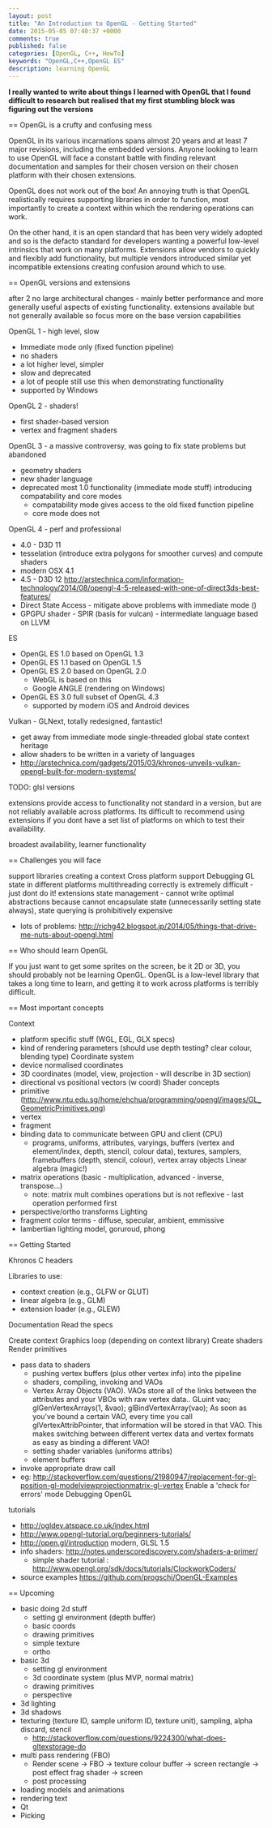 ```yaml
---
layout: post
title: "An Introduction to OpenGL - Getting Started"
date: 2015-05-05 07:40:37 +0000
comments: true
published: false
categories: [OpenGL, C++, HowTo]
keywords: "OpenGL,C++,OpenGL ES"
description: learning OpenGL
---
```


__I really wanted to write about things I learned with OpenGL that I found difficult to research but realised that my first stumbling block was figuring out the versions__

== OpenGL is a crufty and confusing mess

OpenGL in its various incarnations spans almost 20 years and at least 7 major revisions, including the embedded versions. Anyone looking to learn to use OpenGL will face a constant battle with finding relevant documentation and samples for their chosen version on their chosen platform with their chosen extensions. 

OpenGL does not work out of the box! An annoying truth is that OpenGL realistically requires supporting libraries in order to function, most importantly to create a context within which the rendering operations can work.

On the other hand, it is an open standard that has been very widely adopted and so is the defacto standard for developers wanting a powerful low-level intrinsics that work on many platforms. Extensions allow vendors to quickly and flexibly add functionality, but multiple vendors introduced similar yet incompatible extensions creating confusion around which to use.

== OpenGL versions and extensions

after 2 no large architectural changes - mainly better performance and more generally useful aspects of existing functionality. extensions available but not generally available so focus more on the base version capabilities

OpenGL 1 - high level, slow
 - Immediate mode only (fixed function pipeline)
 - no shaders
 - a lot higher level, simpler
 - slow and deprecated
 - a lot of people still use this when demonstrating functionality
 - supported by Windows

OpenGL 2 - shaders!
 - first shader-based version
 - vertex and fragment shaders

OpenGL 3 - a massive controversy, was going to fix state problems but abandoned
 - geometry shaders
 - new shader language
 - deprecated most 1.0 functionality (immediate mode stuff) introducing compatability and core modes
   - compatability mode gives access to the old fixed function pipeline
   - core mode does not

OpenGL 4 - perf and professional
 - 4.0 - D3D 11
 - tesselation (introduce extra polygons for smoother curves) and compute shaders
 - modern OSX 4.1
 - 4.5 - D3D 12 http://arstechnica.com/information-technology/2014/08/opengl-4-5-released-with-one-of-direct3ds-best-features/
 - Direct State Access - mitigate above problems with immediate mode ()
 - GPGPU shader - SPIR (basis for vulcan) - intermediate language based on LLVM

ES
 - OpenGL ES 1.0 based on OpenGL 1.3
 - OpenGL ES 1.1 based on OpenGL 1.5
 - OpenGL ES 2.0 based on OpenGL 2.0
   - WebGL is based on this
   - Google ANGLE (rendering on Windows)
 - OpenGL ES 3.0 full subset of OpenGL 4.3
   - supported by modern iOS and Android devices

Vulkan - GLNext, totally redesigned, fantastic!
 - get away from immediate mode single-threaded global state context heritage
 - allow shaders to be written in a variety of languages
 - http://arstechnica.com/gadgets/2015/03/khronos-unveils-vulkan-opengl-built-for-modern-systems/

TODO: glsl versions

extensions provide access to functionality not standard in a version, but are not reliably available across platforms. Its difficult to recommend using extensions if you dont have a set list of platforms on which to test their availability.

broadest availability, learner functionality

== Challenges you will face

support libraries
creating a context
Cross platform support
Debugging GL state in different platforms
multithreading correctly is extremely difficult - just dont do it!
extensions
state management - cannot write optimal abstractions because cannot encapsulate state (unnecessarily setting state always), state querying is prohibitively expensive

 - lots of problems: http://richg42.blogspot.jp/2014/05/things-that-drive-me-nuts-about-opengl.html

== Who should learn OpenGL

If you just want to get some sprites on the screen, be it 2D or 3D, you should probably not be learning OpenGL. OpenGL is a low-level library that takes a long time to learn, and getting it to work across platforms is terribly difficult.

== Most important concepts

Context
 - platform specific stuff (WGL, EGL, GLX specs)
 - kind of rendering parameters (should use depth testing? clear colour, blending type)
Coordinate system
 - device normalised coordinates
 - 3D coordinates (model, view, projection - will describe in 3D section)
 - directional vs positional vectors (w coord)
Shader concepts
 - primitive (http://www.ntu.edu.sg/home/ehchua/programming/opengl/images/GL_GeometricPrimitives.png)
 - vertex
 - fragment
 - binding data to communicate between GPU and client (CPU)
   - programs, uniforms, attributes, varyings, buffers (vertex and element/index, depth, stencil, colour data), textures, samplers, framebuffers (depth, stencil, colour), vertex array objects
Linear algebra (magic!)
 - matrix operations (basic - multiplication, advanced - inverse, transpose...)
   - note: matrix mult combines operations but is not reflexive - last operation performed first
 - perspective/ortho transforms
Lighting
 - fragment color terms - diffuse, specular, ambient, emmissive
 - lambertian lighting model, goruroud, phong

== Getting Started

Khronos C headers

Libraries to use:
 - context creation (e.g., GLFW or GLUT)
 - linear algebra (e.g., GLM)
 - extension loader (e.g., GLEW)

Documentation
Read the specs

Create context
Graphics loop (depending on context library)
Create shaders
Render primitives
 - pass data to shaders
    - pushing vertex buffers (plus other vertex info) into the pipeline
    - shaders, compiling, invoking and VAOs
    - Vertex Array Objects (VAO). VAOs store all of the links between the attributes and your VBOs with raw vertex data..
            GLuint vao; glGenVertexArrays(1, &vao); glBindVertexArray(vao);
            As soon as you've bound a certain VAO, every time you call glVertexAttribPointer, that information will be stored in that VAO. This makes switching between different vertex data and vertex formats as easy as binding a different VAO!
    - setting shader variables (uniforms attribs)
    - element buffers
 - invoke appropriate draw call
 - eg: http://stackoverflow.com/questions/21980947/replacement-for-gl-position-gl-modelviewprojectionmatrix-gl-vertex
Enable a 'check for errors' mode
Debugging OpenGL

tutorials
 - http://ogldev.atspace.co.uk/index.html
 - http://www.opengl-tutorial.org/beginners-tutorials/
 - http://open.gl/introduction modern, GLSL 1.5
 - info shaders: http://notes.underscorediscovery.com/shaders-a-primer/
    - simple shader tutorial : http://www.opengl.org/sdk/docs/tutorials/ClockworkCoders/
 - source examples https://github.com/progschj/OpenGL-Examples

== Upcoming

 - basic doing 2d stuff
   - setting gl environment (depth buffer)
   - basic coords
   - drawing primitives
   - simple texture
   - ortho
 - basic 3d
   - setting gl environment
   - 3d coordinate system (plus MVP, normal matrix)
   - drawing primitives
   - perspective
 - 3d lighting
 - 3d shadows
 - texturing (texture ID, sample uniform ID, texture unit), sampling, alpha discard, stencil
    - http://stackoverflow.com/questions/9224300/what-does-gltexstorage-do
 - multi pass rendering (FBO)
   - Render scene -> FBO -> texture colour buffer -> screen rectangle -> post effect frag shader -> screen
   - post processing
 - loading models and animations
 - rendering text
 - Qt
 - Picking